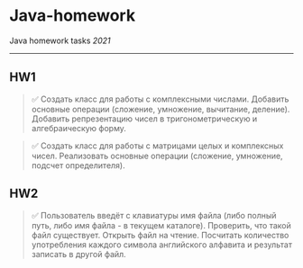 # Java-homework
Java homework tasks
*2021*
____
## HW1
> :white_check_mark: Создать класс для работы с комплексными числами. Добавить основные операции (сложение, умножение, вычитание, деление). Добавить репрезентацию чисел в тригонометрическую и алгебраическую форму.

> :white_check_mark: Создать класс для работы с матрицами целых и комплексных чисел. Реализовать основные операции (сложение, умножение, подсчет определителя).

## HW2
> :white_check_mark: Пользователь введёт с клавиатуры имя файла (либо полный путь, либо имя файла - в текущем каталоге). Проверить, что такой файл существует. Открыть файл на чтение. Посчитать количество употребления каждого символа английского алфавита и результат записать в другой файл.
> 
